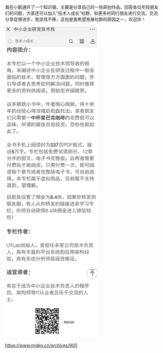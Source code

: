 我在小鹅通开了一个知识铺，主要是分享自己的一些原创作品，回答各位年轻朋友们的问题，大家还可以加入“技术人成长”社群，和更多的同行朋友进行交流。交流分享促使进步，我坚信不移，这也是我希望发展社群的原因之一，欢迎你！

![image](https://github.com/flyforfreedom/techmangrow/blob/master/zhuanlan.png)

https://www.nndev.cn/archives/905
